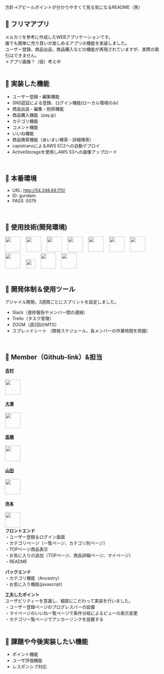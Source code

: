 方針→アピールポイントが分かりやすくて見る気になるREADME（笑）

## :orange_book: フリマアプリ
メルカリを参考に作成したWEBアプリケーションです。<br>
誰でも簡単に売り買いが楽しめるアプリの機能を実装しました。<br>
ユーザー登録、商品出品、商品購入などの機能が再現されていますが、実際の取引はできません。<br>
＋アプリ画像？（仮）考え中<br>
<br>

## :orange_book: 実装した機能
- ユーザー登録・編集機能<br>
- SNS認証による登録、ログイン機能(ローカル環境のみ)<br>
- 商品出品・編集・削除機能<br>
- 商品購入機能（pay.jp）<br>
- カテゴリ機能<br>
- コメント機能<br>
- いいね機能<br>
- 商品検索機能（あいまい検索・詳細検索）<br>
- capistranoによるAWS EC2への自動デプロイ<br>
- ActiveStorageを使用しAWS S3への画像アップロード<br>
<br>

## :orange_book: 本番環境
- URL:    http://54.248.69.170/<br>
- ID:     gundam<br>
- PASS:   0079<br>
<br>

## :orange_book: 使用技術(開発環境)
<a href="https://www.ruby-lang.org/ja/"><img src="https://i1.wp.com/qs.nndo.jp/wp-content/uploads/2017/06/ruby.png?fit=393%2C346" height="50px"></a>
　<a href="https://railsguides.jp/"><img src="https://job.fellow-s.co.jp/limg/public/wsystem/wp-content/uploads/rails_lo.jpg" height="50px"></a>
　<a href="https://www.mysql.com/jp/"><img src="https://cdn-ak.f.st-hatena.com/images/fotolife/o/oasist/20200614/20200614000533.png" height="50px"></a>
　<a href="https://unicorn.bogomips.org/"><img src="https://livedoor.sp.blogimg.jp/sasata299/imgs/b/d/bdc11dd3.png" height="50px"></a>
　<a href="https://www.nginx.co.jp/"><img src="https://i2.wp.com/tadtadya.com/wp-content/uploads/2017/08/nginx-min-edit.png?fit=626%2C329&ssl=1" height="50px"></a>
　<a href="https://github.com/capistrano/capistrano"><img src="https://capistranorb.com/assets/images/CapistranoLogo.png" height="50px"></a>
　<a href="https://haml.info/"><img src="https://haml.info/images/haml.png" height="50px"></a>
　<a href="https://sass-lang.com/"><img src="https://cdn.worldvectorlogo.com/logos/sass-1.svg" height="50px"></a>
　<a href="https://jquery.com/"><img src="https://cdn.worldvectorlogo.com/logos/jquery-1.svg" height="30px"></a>
　<a href="https://github.co.jp/"><img src="https://i.pinimg.com/originals/3c/d5/67/3cd5679f54dc60811383649f9f6ea37d.png" height="50px"></a>
　<a href="https://aws.amazon.com/jp/"><img src="https://www.skyarch.net/blog/wp-content/uploads/2014/11/Non-Service_Specific_copy_AWS_Cloud.png" height="50px"></a><br>
<br>

## :orange_book: 開発体制＆使用ツール<br>
アジャイル開発。2週間ごとにスプリントを設定しました。
- Slack（進捗報告やメンバー間の連絡）<br>
- Trello（タスク管理）<br>
- ZOOM（週2回のMTG）<br>
- スプレッドシート （開発スケジュール、各メンバーの作業時間を把握）<br>
<br>

## :orange_book: Member（Github-link）&担当
#### <a href="https://github.com/Satomaru178">吉村</a><br>
<a href="https://github.com/Satomaru178"><img src="https://avatars2.githubusercontent.com/u/63147677?s=400&u=892b244eb8922295babc96f11011f06b9c4eccb7&v=4" width="50px"></a><br>

#### <a href="https://github.com/osawa4017">大澤</a><br>
<a href="https://github.com/osawa4017"><img src="https://avatars0.githubusercontent.com/u/64793100?s=400&v=4" width="50px"></a><br>

#### <a href="https://github.com/Yuta1634">高橋</a><br>
<a href="https://github.com/Yuta1634"><img src="https://avatars0.githubusercontent.com/u/63214741?s=400&v=4" width="50px"></a><br>

#### <a href="https://github.com/Fyamada1229">山田</a><br>
<a href="https://github.com/Fyamada1229"><img src="https://avatars3.githubusercontent.com/u/54790413?s=400&u=ff241ff28650e2f56fb3c27ec21ddd959ae323c2&v=4" width="50px"></a><br>

#### <a href="https://github.com/kobegoro0930">寺本</a><br>
<a href="https://github.com/kobegoro0930"><img src="https://avatars3.githubusercontent.com/u/62911575?s=460&v=4" width="50px"></a><br>
**フロントエンド**<br>
・ユーザー登録＆ログイン画面<br>
・カテゴリページ（一覧ページ、カテゴリ別ページ）<br>
・TOPページ商品表示<br>
・お気に入りの追加（TOPページ、商品詳細ページ、マイページ）<br>
・README<br>

**バックエンド**<br>
・カテゴリ機能（Ancestry）<br>
・お気に入り機能(javascript)<br>

**工夫したポイント**<br>
ユーザビリティーを意識し、細部にこだわって実装を行いました。<br>
・ユーザー登録ページのプログレスバーの設置<br>
・マイページのいいね一覧ページで条件分岐によるビューの表示変更<br>
・カテゴリ一覧ページでアンカーリンクを設置する<br>
<br>

## :orange_book: 課題や今後実装したい機能
- ポイント機能<br>
- ユーザ評価機能<br>
- レスポンシブ対応<br>
<br>
